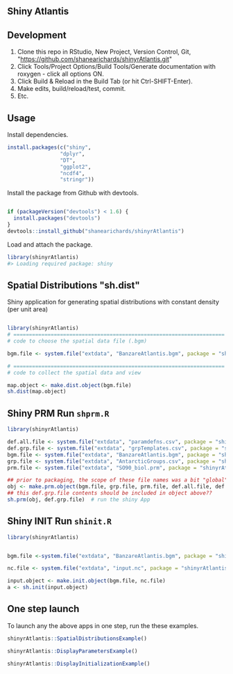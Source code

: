 Shiny Atlantis
--------------

Development
-----------

1.  Clone this repo in RStudio, New Project, Version Control, Git, "<https://github.com/shanearichards/shinyrAtlantis.git>"
2.  Click Tools/Project Options/Build Tools/Generate documentation with roxygen - click all options ON.
3.  Click Build & Reload in the Build Tab (or hit Ctrl-SHIFT-Enter).
4.  Make edits, build/reload/test, commit.
5.  Etc.

Usage
-----

Install dependencies.

``` r
install.packages(c("shiny", 
                 "dplyr", 
                 "DT",
                 "ggplot2",
                 "ncdf4",
                 "stringr"))
```

Install the package from Github with devtools.

``` r

if (packageVersion("devtools") < 1.6) {
  install.packages("devtools")
}
devtools::install_github("shanearichards/shinyrAtlantis")
```

Load and attach the package.

``` r
library(shinyrAtlantis)
#> Loading required package: shiny
```

Spatial Distributions "sh.dist"
-------------------------------

Shiny application for generating spatial distributions with constant density (per unit area)

``` r

library(shinyrAtlantis)
# ====================================================================
# code to choose the spatial data file (.bgm)

bgm.file <- system.file("extdata", "BanzareAtlantis.bgm", package = "shinyrAtlantis")

# ====================================================================
# code to collect the spatial data and view

map.object <- make.dist.object(bgm.file)
sh.dist(map.object)
```

Shiny PRM Run `shprm.R`
-----------------------

``` r
library(shinyrAtlantis)

def.all.file <- system.file("extdata", "paramdefns.csv", package = "shinyrAtlantis")
def.grp.file <- system.file("extdata", "grpTemplates.csv", package = "shinyrAtlantis")
bgm.file <- system.file("extdata", "BanzareAtlantis.bgm", package = "shinyrAtlantis")
grp.file <- system.file("extdata", "AntarcticGroups.csv", package = "shinyrAtlantis")
prm.file <- system.file("extdata", "SO90_biol.prm", package = "shinyrAtlantis")

## prior to packaging, the scope of these file names was a bit "global"
obj <- make.prm.object(bgm.file, grp.file, prm.file, def.all.file, def.grp.file)
## this def.grp.file contents should be included in object above??
sh.prm(obj, def.grp.file)  # run the shiny App
```

Shiny INIT Run `shinit.R`
-------------------------

``` r
library(shinyrAtlantis)


bgm.file <-system.file("extdata", "BanzareAtlantis.bgm", package = "shinyrAtlantis")

nc.file <- system.file("extdata", "input.nc", package = "shinyrAtlantis")

input.object <- make.init.object(bgm.file, nc.file)
a <- sh.init(input.object)
```

One step launch
---------------

To launch any the above apps in one step, run the these examples.

``` r
shinyrAtlantis::SpatialDistributionsExample()
```

``` r
shinyrAtlantis::DisplayParametersExample()
```

``` r
shinyrAtlantis::DisplayInitializationExample()
```
